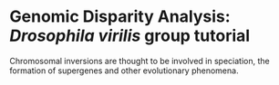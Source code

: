 # Genomic Disparity Analysis: _Drosophila virilis_ group tutorial

Chromosomal inversions are thought to be involved in speciation, the formation of supergenes and other evolutionary phenomena. 
